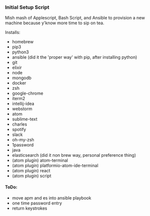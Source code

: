 ### Initial Setup Script

Mish mash of Applescript, Bash Script, and Ansible to provision a new machine because y'know more time to sip on tea.

Installs:
* homebrew
* pip3
* python3
* ansible (did it the 'proper way' with pip, after installing python)
* git
* elixir
* node
* mongodb
* docker
* zsh
* google-chrome
* iterm2
* intellij-idea
* webstorm
* atom
* sublime-text
* charles
* spotify
* slack
* oh-my-zsh
* 1password
* java
* elasticsearch (did it non brew way, personal preference thing)
* (atom plugin)  atom-terminal
* (atom plugin) platformio-atom-ide-terminal
* (atom plugin) react
* (atom plugin) script


#### ToDo:
* move apm and es into ansible playbook
* one time password entry
* return keystrokes
